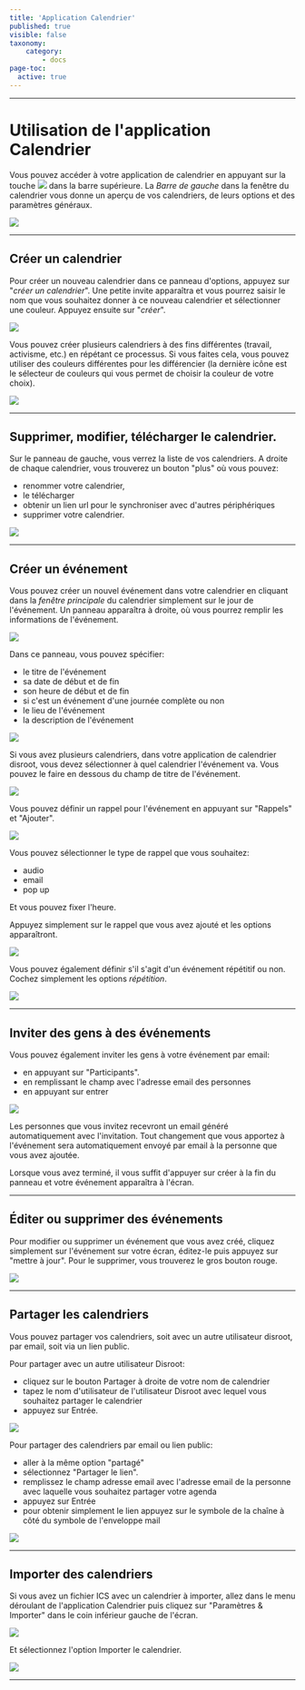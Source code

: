 ```yaml
---
title: 'Application Calendrier'
published: true
visible: false
taxonomy:
    category:
        - docs
page-toc:
  active: true
---
```


------------
# Utilisation de l'application Calendrier

Vous pouvez accéder à votre application de calendrier en appuyant sur la touche ![](en/calendar_top_icon.png) dans la barre supérieure.
La *Barre de gauche* dans la fenêtre du calendrier vous donne un aperçu de vos calendriers, de leurs options et des paramètres généraux.

![](en/calendar_main.png)

--------------
## Créer un calendrier
Pour créer un nouveau calendrier dans ce panneau d'options, appuyez sur "*créer un calendrier*".
Une petite invite apparaîtra et vous pourrez saisir le nom que vous souhaitez donner à ce nouveau calendrier et sélectionner une couleur.
Appuyez ensuite sur "*créer*".

![](en/calendar_add_new.png)

Vous pouvez créer plusieurs calendriers à des fins différentes (travail, activisme, etc.) en répétant ce processus. Si vous faites cela, vous pouvez utiliser des couleurs différentes pour les différencier (la dernière icône est le sélecteur de couleurs qui vous permet de choisir la couleur de votre choix).

![](en/calendar_list.png)

-----------------------
## Supprimer, modifier, télécharger le calendrier.
Sur le panneau de gauche, vous verrez la liste de vos calendriers. A droite de chaque calendrier, vous trouverez un bouton "plus" où vous pouvez:
- renommer votre calendrier,
- le télécharger
- obtenir un lien url pour le synchroniser avec d'autres périphériques
- supprimer votre calendrier.

![](en/calendar_edit1.png)

-------------------------
## Créer un événement
Vous pouvez créer un nouvel événement dans votre calendrier en cliquant dans la *fenêtre principale* du calendrier simplement sur le jour de l'événement. Un panneau apparaîtra à droite, où vous pourrez remplir les informations de l'événement.

![](en/calendar_edit_menu.png)

Dans ce panneau, vous pouvez spécifier:
- le titre de l'événement
- sa date de début et de fin
- son  heure de début et de fin
- si c'est un événement d'une journée complète ou non
- le lieu de l'événement
- la description de l'événement

![](en/calendar_edit_menu2.png)

Si vous avez plusieurs calendriers, dans votre application de calendrier disroot, vous devez sélectionner à quel calendrier l'événement va. Vous pouvez le faire en dessous du champ de titre de l'événement.

![](en/calendar_edit_menu3.png)

Vous pouvez définir un rappel pour l'événement en appuyant sur "Rappels" et "Ajouter".

![](en/calendar_edit_menu4.png)

Vous pouvez sélectionner le type de rappel que vous souhaitez:
* audio
* email
* pop up

Et vous pouvez fixer l'heure.

Appuyez simplement sur le rappel que vous avez ajouté et les options apparaîtront.

![](en/calendar_edit_menu5.png)

Vous pouvez également définir s'il s'agit d'un événement répétitif ou non. Cochez simplement les options *répétition*.

![](en/calendar_edit_menu6.png)

-------------------------------
## Inviter des gens à des événements

Vous pouvez également inviter les gens à votre événement par email:
* en appuyant sur "Participants".
* en remplissant le champ avec l'adresse email des personnes
* en appuyant sur entrer

![](en/calendar_edit_menu7.png)

Les personnes que vous invitez recevront un email généré automatiquement avec l'invitation. Tout changement que vous apportez à l'événement sera automatiquement envoyé par email à la personne que vous avez ajoutée.

Lorsque vous avez terminé, il vous suffit d'appuyer sur créer à la fin du panneau et votre événement apparaîtra à l'écran.

----------------------------
## Éditer ou supprimer des événements
Pour modifier ou supprimer un événement que vous avez créé, cliquez simplement sur l'événement sur votre écran, éditez-le puis appuyez sur "mettre à jour".
Pour le supprimer, vous trouverez le gros bouton rouge.

![](en/calendar_edit_menu8.png)

----------------------------
## Partager les calendriers
Vous pouvez partager vos calendriers, soit avec un autre utilisateur disroot, par email, soit via un lien public.

Pour partager avec un autre utilisateur Disroot:

* cliquez sur le bouton Partager à droite de votre nom de calendrier
* tapez le nom d'utilisateur de l'utilisateur Disroot avec lequel vous souhaitez partager le calendrier
* appuyez sur Entrée.

![](en/calendar_share_menu1.png)

Pour partager des calendriers par email ou lien public:

* aller à la même option "partagé"
* sélectionnez "Partager le lien".
* remplissez le champ adresse email avec l'adresse email de la personne avec laquelle vous souhaitez partager votre agenda
* appuyez sur Entrée
* pour obtenir simplement le lien appuyez sur le symbole de la chaîne à côté du symbole de l'enveloppe mail

![](en/calendar_share_menu2.png)

------------------------------
## Importer des calendriers
Si vous avez un fichier ICS avec un calendrier à importer, allez dans le menu déroulant de l'application Calendrier puis cliquez sur "Paramètres & Importer" dans le coin inférieur gauche de l'écran.

![](en/calendar_import_menu1.png)

Et sélectionnez l'option Importer le calendrier.

![](en/calendar_import_menu2.png)

----------------------------------------
